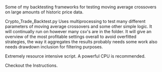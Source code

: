 
Some of my backtesting frameworks for testing moving average crossovers on large amounts of historic price data.

Crypto_Trade_Backtest.py  Uses multiprocessing to test many different parameters of moving average crossovers and some other simple logic. It will continually run on however many csv's are in the folder. It will give an overview of the most profitable settings overall to avoid overfitted strategies, the way it aggregates the results probably needs some work also needs drawdown inclusion for filtering purposes. 

Extremely resource intensive script. A powerful CPU is recommended.

Checkout the Instructions.






